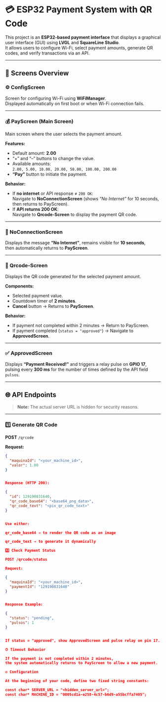 # 💳 ESP32 Payment System with QR Code

This project is an **ESP32-based payment interface** that displays a graphical user interface (GUI) using **LVGL** and **SquareLine Studio**.  
It allows users to configure Wi-Fi, select payment amounts, generate QR codes, and verify transactions via an API.

---

## 🧩 Screens Overview

### ⚙️ ConfigScreen
Screen for configuring Wi-Fi using **WiFiManager**.  
Displayed automatically on first boot or when Wi-Fi connection fails.

---

### 💰 PayScreen (Main Screen)
Main screen where the user selects the payment amount.

**Features:**
- Default amount: **2.00**
- “+” and “–” buttons to change the value.
- Available amounts:  
  `2.00, 5.00, 10.00, 20.00, 50.00, 100.00, 200.00`
- **“Pay”** button to initiate the payment.

**Behavior:**
- If **no internet** or API response ≠ `200 OK`:  
  Navigate to **NoConnectionScreen** (shows *“No Internet”* for 10 seconds, then returns to PayScreen).
- If **API returns 200 OK**:  
  Navigate to **Qrcode-Screen** to display the payment QR code.

---

### 🚫 NoConnectionScreen
Displays the message **“No Internet”**, remains visible for **10 seconds**,  
then automatically returns to **PayScreen**.

---

### 🧾 Qrcode-Screen
Displays the QR code generated for the selected payment amount.

**Components:**
- Selected payment value.
- Countdown timer of **2 minutes**.
- **Cancel** button → Returns to **PayScreen**.

**Behavior:**
- If payment not completed within 2 minutes → Return to PayScreen.
- If payment completed (`status = "approved"`) → Navigate to **ApprovedScreen**.

---

### ✅ ApprovedScreen
Displays **“Payment Received!”** and triggers a relay pulse on **GPIO 17**,  
pulsing every **300 ms** for the number of times defined by the API field `pulsos`.

---

## 🌐 API Endpoints

> **Note:** The actual server URL is hidden for security reasons.

---

### 1️⃣ Generate QR Code
**POST** `/qrcode`

**Request:**
```json
{
  "maquinaId": "<your_machine_id>",
  "valor": 1.00
}


Response (HTTP 200):

{
  "id": 129190831640,
  "qr_code_base64": "<base64_png_data>",
  "qr_code_text": "<pix_qr_code_text>"
}


Use either:

qr_code_base64 → to render the QR code as an image

qr_code_text → to generate it dynamically

2️⃣ Check Payment Status

POST /qrcode/status

Request:

{
  "maquinaId": "<your_machine_id>",
  "paymentId": "129190831640"
}


Response Example:

{
  "status": "pending",
  "pulsos": 1
}


If status = "approved", show ApprovedScreen and pulse relay on pin 17.

⏱ Timeout Behavior

If the payment is not completed within 2 minutes,
the system automatically returns to PayScreen to allow a new payment.

⚙️ Configuration

At the beginning of your code, define two fixed string constants:

const char* SERVER_URL = "<hidden_server_url>";
const char* MACHINE_ID = "0005cd1a-e258-4c57-b6d9-a55bcffa7405";
